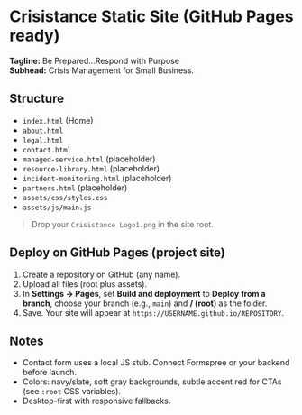 
# Crisistance Static Site (GitHub Pages ready)

**Tagline:** Be Prepared...Respond with Purpose  
**Subhead:** Crisis Management for Small Business.

## Structure
- `index.html` (Home)
- `about.html`
- `legal.html`
- `contact.html`
- `managed-service.html` (placeholder)
- `resource-library.html` (placeholder)
- `incident-monitoring.html` (placeholder)
- `partners.html` (placeholder)
- `assets/css/styles.css`
- `assets/js/main.js`

> Drop your `Crisistance Logo1.png` in the site root.

## Deploy on GitHub Pages (project site)
1) Create a repository on GitHub (any name).  
2) Upload all files (root plus assets).  
3) In **Settings → Pages**, set **Build and deployment** to **Deploy from a branch**, choose your branch (e.g., `main`) and **/ (root)** as the folder.  
4) Save. Your site will appear at `https://USERNAME.github.io/REPOSITORY`.

## Notes
- Contact form uses a local JS stub. Connect Formspree or your backend before launch.
- Colors: navy/slate, soft gray backgrounds, subtle accent red for CTAs (see `:root` CSS variables).
- Desktop-first with responsive fallbacks.
